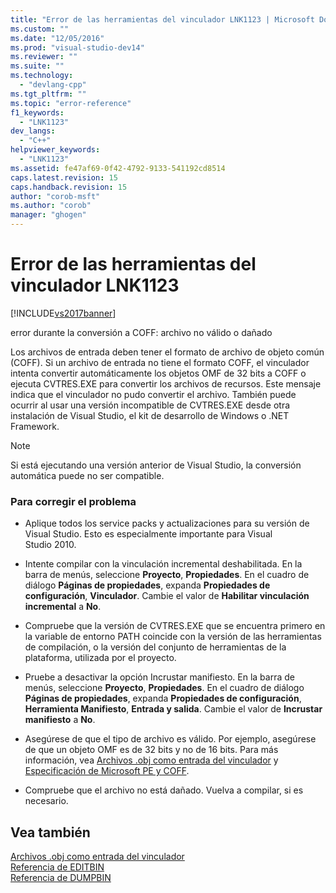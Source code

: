 ```yaml
---
title: "Error de las herramientas del vinculador LNK1123 | Microsoft Docs"
ms.custom: ""
ms.date: "12/05/2016"
ms.prod: "visual-studio-dev14"
ms.reviewer: ""
ms.suite: ""
ms.technology: 
  - "devlang-cpp"
ms.tgt_pltfrm: ""
ms.topic: "error-reference"
f1_keywords: 
  - "LNK1123"
dev_langs: 
  - "C++"
helpviewer_keywords: 
  - "LNK1123"
ms.assetid: fe47af69-0f42-4792-9133-541192cd8514
caps.latest.revision: 15
caps.handback.revision: 15
author: "corob-msft"
ms.author: "corob"
manager: "ghogen"
---
```

# Error de las herramientas del vinculador LNK1123
[!INCLUDE[vs2017banner](../../assembler/inline/includes/vs2017banner.md)]

error durante la conversión a COFF: archivo no válido o dañado  
  
 Los archivos de entrada deben tener el formato de archivo de objeto común \(COFF\).  Si un archivo de entrada no tiene el formato COFF, el vinculador intenta convertir automáticamente los objetos OMF de 32 bits a COFF o ejecuta CVTRES.EXE para convertir los archivos de recursos.  Este mensaje indica que el vinculador no pudo convertir el archivo.  También puede ocurrir al usar una versión incompatible de CVTRES.EXE desde otra instalación de Visual Studio, el kit de desarrollo de Windows o .NET Framework.  
  
> [!NOTE]
>  Si está ejecutando una versión anterior de Visual Studio, la conversión automática puede no ser compatible.  
  
### Para corregir el problema  
  
-   Aplique todos los service packs y actualizaciones para su versión de Visual Studio.  Esto es especialmente importante para Visual Studio 2010.  
  
-   Intente compilar con la vinculación incremental deshabilitada.  En la barra de menús, seleccione **Proyecto**, **Propiedades**.  En el cuadro de diálogo **Páginas de propiedades**, expanda **Propiedades de configuración**, **Vinculador**.  Cambie el valor de **Habilitar vinculación incremental** a **No**.  
  
-   Compruebe que la versión de CVTRES.EXE que se encuentra primero en la variable de entorno PATH coincide con la versión de las herramientas de compilación, o la versión del conjunto de herramientas de la plataforma, utilizada por el proyecto.  
  
-   Pruebe a desactivar la opción Incrustar manifiesto.  En la barra de menús, seleccione **Proyecto**, **Propiedades**.  En el cuadro de diálogo **Páginas de propiedades**, expanda **Propiedades de configuración**, **Herramienta Manifiesto**, **Entrada y salida**.  Cambie el valor de **Incrustar manifiesto** a **No**.  
  
-   Asegúrese de que el tipo de archivo es válido.  Por ejemplo, asegúrese de que un objeto OMF es de 32 bits y no de 16 bits.  Para más información, vea [Archivos .obj como entrada del vinculador](../../build/reference/dot-obj-files-as-linker-input.md) y [Especificación de Microsoft PE y COFF](http://go.microsoft.com/fwlink/p/?LinkId=93292).  
  
-   Compruebe que el archivo no está dañado.  Vuelva a compilar, si es necesario.  
  
## Vea también  
 [Archivos .obj como entrada del vinculador](../../build/reference/dot-obj-files-as-linker-input.md)   
 [Referencia de EDITBIN](../../build/reference/editbin-reference.md)   
 [Referencia de DUMPBIN](../../build/reference/dumpbin-reference.md)